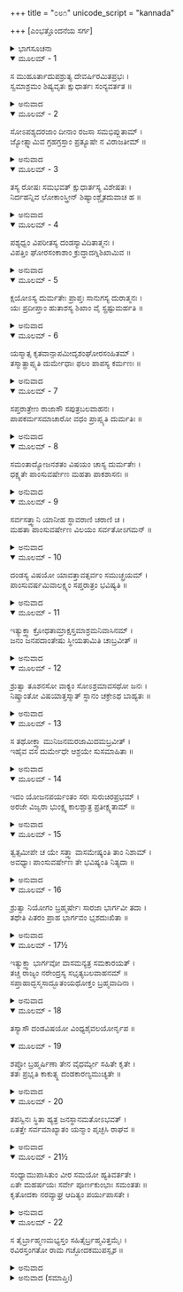 +++
title = "೦೮೧"
unicode_script = "kannada"

+++
[ಎಂಭತ್ತೊಂದನೆಯ ಸರ್ಗ]



<details><summary>ಭಾಗಸೂಚನಾ</summary>

ಶುಕ್ರರ ಶಾಪದಿಂದ ಸಪರಿವಾರ ಸಹಿತ ದಂಡ ಮತ್ತು ಅವನ ರಾಜ್ಯದ ವಿನಾಶ
</details>

<details open><summary>ಮೂಲಮ್ - 1</summary>

ಸ ಮುಹೂರ್ತಾದುಪಶ್ರುತ್ಯ ದೇವರ್ಷಿರಮಿತಪ್ರಭಃ ।  
ಸ್ವಮಾಶ್ರಮಂ ಶಿಷ್ಯವೃತಃ ಕ್ಷುಧಾರ್ತಃ ಸಂನ್ಯವರ್ತತ ॥
</details>

<details><summary>ಅನುವಾದ</summary>

ಮುಹೂರ್ತಕಾಲ ಕಳೆದ ಬಳಿಕ ಶಿಷ್ಯನೊಬ್ಬನ ಬಾಯಿಂದ ಅರಜೆಯೊಡನೆ ದಂಡರಾಜನ ಬಲಾತ್ಕಾರದ ಮಾತನ್ನು ಕೇಳಿ, ಅಮಿತ ತೇಜಸ್ವೀ ಮಹರ್ಷಿಗಳು ಹಸಿವಿನಿಂದ ಪೀಡಿತರಾದ ಶುಕ್ರಾಚಾರ್ಯರು ಶಿಷ್ಯರೊಡನೆ ಆಶ್ರಮಕ್ಕೆ ಮರಳಿದರು.॥1॥
</details>

<details open><summary>ಮೂಲಮ್ - 2</summary>

ಸೋಽಪಶ್ಯದರಜಾಂ ದೀನಾಂ ರಜಸಾ ಸಮಭಿಪ್ಲುತಾಮ್ ।  
ಜ್ಯೋತ್ಸ್ನಾಮಿವ ಗ್ರಹಗ್ರಸ್ತಾಂ ಪ್ರತ್ಯೂಷೇ ನ ವಿರಾಜತೀಮ್ ॥
</details>

<details><summary>ಅನುವಾದ</summary>

ಅರಜಾ ದುಃಖಿತೆಯಾಗಿ ಅಳುತ್ತಿರುವಳು, ಆಕೆಯ ಶರೀರಕ್ಕೆ ಧೂಳು ಮೆತ್ತಿಕೊಂಡಿತ್ತು ಹಾಗೂ ಅವಳು ಪ್ರಾತಃಕಾಲದ ಚಂದ್ರನಂತೆ, ರಾಹುಗ್ರಸ್ತ ಚಂದ್ರನ ಶೋಭಾಹೀನ ಬೆಳದಿಂಗಳಿನಂತೆ ಇರುವವಳನ್ನು ನೋಡಿದರು.॥2॥
</details>

<details open><summary>ಮೂಲಮ್ - 3</summary>

ತಸ್ಯ ರೋಷಃ ಸಮಭವತ್ ಕ್ಷುಧಾರ್ತಸ್ಯ ವಿಶೇಷತಃ ।  
ನಿರ್ದಹನ್ನಿವ ಲೋಕಾಂಸ್ತ್ರೀನ್ ಶಿಷ್ಯಾಂಶ್ಚೈತದುವಾಚ ಹ ॥
</details>

<details><summary>ಅನುವಾದ</summary>

ಇದನ್ನು ನೋಡಿ, ವಿಶೇಷವಾಗಿ ಹಸಿವಿನಿಂದ ಪೀಡಿತರಾದ್ದರಿಂದ ಶುಕ್ರಾಚಾರ್ಯರ ಕೋಪ ಹೆಚ್ಚಾಯಿತು. ಮೂರು ಲೋಕಗಳನ್ನು ಸುಟ್ಟುಬಿಡುವರೋ ಎಂಬಂತೆ ಕಾಣುತ್ತಿದ್ದ ಅವರು ಶಿಷ್ಯರಲ್ಲಿ ಹೇಳಿದರು.॥3॥
</details>

<details open><summary>ಮೂಲಮ್ - 4</summary>

ಪಶ್ಯಧ್ವಂ ವಿಪರೀತಸ್ಯ ದಂಡಸ್ಯಾವಿದಿತಾತ್ಮನಃ ।  
ವಿಪತ್ತಿಂ ಘೋರಸಂಕಾಶಾಂ ಕ್ರುದ್ಧಾದಗ್ನಿಶಿಖಾಮಿವ ॥
</details>

<details><summary>ಅನುವಾದ</summary>

ಶಿಷ್ಯರೇ! ಶಾಸ್ತ್ರವಿಧಿಗೆ ವಿಪರೀತವಾಗಿ ಆಚರಿಸುವ ಅಜ್ಞಾನಿ ರಾಜ ದಂಡನಿಗೆ, ಕುಪಿತನಾದ ನನ್ನಿಂದಾಗಿ ಅಗ್ನಿಶಿಖೆಯಂತೆ ಹೇಗೆ ಘೋರ ವಿಪತ್ತು ಉಂಟಾದೀತೋ ನೋಡಿರಿ.॥4॥
</details>

<details open><summary>ಮೂಲಮ್ - 5</summary>

ಕ್ಷಯೋಽಸ್ಯ ದುರ್ಮತೇಃ ಪ್ರಾಪ್ತಃ ಸಾನುಗಸ್ಯ ದುರಾತ್ಮನಃ ।  
ಯಃ ಪ್ರದೀಪ್ತಾಂ ಹುತಾಶಸ್ಯ ಶಿಖಾಂ ವೈ ಸ್ಪ್ರಷ್ಟುಮರ್ಹತಿ ॥
</details>

<details><summary>ಅನುವಾದ</summary>

ಸೇವಕರ ಸಹಿತ ಈ ದುರ್ಬುದ್ಧಿ, ದುರಾತ್ಮಾ ರಾಜನ ವಿನಾಶದ ಸಮಯ ಬಂದಿದೆ. ಅವನು ಉರಿಯುವ ಬೆಂಕಿಯನ್ನು ಅಪ್ಪಿಕೊಳ್ಳಲು ಬಯಸುತ್ತಿದ್ದಾನೆ.॥5॥
</details>

<details open><summary>ಮೂಲಮ್ - 6</summary>

ಯಸ್ಮಾತ್ಸ ಕೃತವಾನ್ಪಾಪಮೀದೃಶಂಘೋರಸಂಹಿತಮ್ ।  
ತಸ್ಮಾತ್ಪ್ರಾಪ್ಸ್ಯತಿ ದುರ್ಮೇಧಾಃ ಫಲಂ ಪಾಪಸ್ಯ ಕರ್ಮಣಃ ॥
</details>

<details><summary>ಅನುವಾದ</summary>

ಆ ದುರ್ಬುದ್ಧಿಯು ಇಂತಹ ಘೋರ ಪಾಪ ಮಾಡಿರುವಾಗ ಅವನಿಗೆ ಈ ಪಾಪದ ಫಲ ಅವಶ್ಯ ದೊರಕುವುದು.॥6॥
</details>

<details open><summary>ಮೂಲಮ್ - 7</summary>

ಸಪ್ತರಾತ್ರೇಣ ರಾಜಾಸೌ ಸಪುತ್ರಬಲವಾಹನಃ ।  
ಪಾಪಕರ್ಮಸಮಾಚಾರೋ ವಧಂ ಪ್ರಾಪ್ಸ್ಯತಿ ದುರ್ಮತಿಃ ॥
</details>

<details><summary>ಅನುವಾದ</summary>

ಪಾಪಕರ್ಮವನ್ನು ಆಚರಿಸಿದ ಆ ದುಷ್ಟಬುದ್ಧಿ ರಾಜನು ಏಳು ರಾತ್ರೆಯೊಳಗೆ ಪುತ್ರ, ಸೈನ್ಯ, ವಾಹನಗಳೊಂದಿಗೆ ನಾಶವಾಗಿ ಹೋಗುವನು.॥7॥
</details>

<details open><summary>ಮೂಲಮ್ - 8</summary>

ಸಮಂತಾದ್ಯೋಜನಶತಂ ವಿಷಯಂ ಚಾಸ್ಯ ದುರ್ಮತೇಃ ।  
ಧಕ್ಷ್ಯತೇ ಪಾಂಸುವರ್ಷೇಣ ಮಹತಾ ಪಾಕಶಾಸನಃ ॥
</details>

<details><summary>ಅನುವಾದ</summary>

ದುರ್ಮತಿಯ ಈ ರಾಜನ ರಾಜ್ಯವನ್ನು ಎಲ್ಲ ಕಡೆಯಿಂದ ನೂರು ಯೋಜನ ಉದ್ದವಾದ ರಾಜ್ಯದ ಮೇಲೆ ಇಂದ್ರನು ಭಾರೀ ಧೂಳನ್ನು ಮಳೆಯಾಗಿ ಸುರಿಸಿ ನಾಶಮಾಡುವನು.॥8॥
</details>

<details open><summary>ಮೂಲಮ್ - 9</summary>

ಸರ್ವಸತ್ತ್ವಾನಿ ಯಾನೀಹ ಸ್ಥಾವರಾಣಿ ಚರಾಣಿ ಚ ।  
ಮಹತಾ ಪಾಂಸುವರ್ಷೇಣ ವಿಲಯಂ ಸರ್ವತೋಽಗಮನ್ ॥
</details>

<details><summary>ಅನುವಾದ</summary>

ಎಲ್ಲ ಪ್ರಕಾರದ ಸ್ಥಾವರ ಜಂಗಮ ಜೀವಿಗಳು ವಾಸಿಸುವಲ್ಲಿ ಈ ಭಾರೀ ಧೂಳಿನ ಮಳೆಯಿಂದಾಗಿ ಎಲ್ಲೆಡೆ ವಿಲೀನವಾಗುವವು.॥9॥
</details>

<details open><summary>ಮೂಲಮ್ - 10</summary>

ದಂಡಸ್ಯ ವಿಷಯೋ ಯಾವತ್ತಾವತ್ಸರ್ವಂ ಸಮುಚ್ಛ್ರಯಮ್ ।  
ಪಾಂಸುವರ್ಷಮಿವಾಲಕ್ಷ್ಯಂ ಸಪ್ತರಾತ್ರಂ ಭವಿಷ್ಯತಿ ॥
</details>

<details><summary>ಅನುವಾದ</summary>

ದಂಡನ ರಾಜ್ಯವಿರುವತನಿಕ ಅಲ್ಲಿಯ ಸಮಸ್ತ ಚರಾಚರ ಪ್ರಾಣಿಗಳು ಏಳು ರಾತ್ರಿಗಳವರೆಗೆ ಕೇವಲ ಧೂಳಿನ ಮಳೆಯಿಂದಾಗಿ ಅದೃಶ್ಯವಾಗಿ ಹೋಗುವುದು.॥10॥
</details>

<details open><summary>ಮೂಲಮ್ - 11</summary>

ಇತ್ಯುಕ್ತ್ವಾ ಕ್ರೋಧತಾಮ್ರಾಕ್ಷಸ್ತಮಾಶ್ರಮನಿವಾಸಿನಮ್ ।  
ಜನಂ ಜನಪದಾಂತೇಷು ಸ್ಥೀಯತಾಮಿತಿ ಚಾಬ್ರವೀತ್ ॥
</details>

<details><summary>ಅನುವಾದ</summary>

ಹೀಗೆ ಹೇಳಿ ಕ್ರೋಧ ತಾಮ್ರಾಕ್ಷರಾದ ಶುಕ್ರರು ಆ ಆಶ್ರಮದಲ್ಲಿ ವಾಸಿಸುವ ಜನರಲ್ಲಿ  - ದಂಡನ ರಾಜ್ಯದ ಸೀಮೆಯ ಹೊರಗಿನ ದೇಶದಲ್ಲಿ ಹೋಗಿ ವಾಸಿಸಿರಿ ಎಂದು ಹೇಳಿದರು.॥11॥
</details>

<details open><summary>ಮೂಲಮ್ - 12</summary>

ಶ್ರುತ್ವಾ ತೂಶನಸೋ ವಾಕ್ಯಂ ಸೋಽಶ್ರಮಾವಸಥೋ ಜನಃ ।  
ನಿಷ್ಕ್ರಾಂತೋ ವಿಷಯಾತ್ತಸ್ಮಾತ್ ಸ್ಥಾನಂ ಚಕ್ರೇಽಥ ಬಾಹ್ಯತಃ ॥
</details>

<details><summary>ಅನುವಾದ</summary>

ಶುಕ್ರಾಚಾರ್ಯರ ಮಾತನ್ನು ಕೇಳಿ ಆಶ್ರಮವಾಸಿಗಳು ಆ ರಾಜ್ಯದಿಂದ ಹೊರಟು, ಸೀಮೆಯ ಹೊರಗಿನ ರಾಜ್ಯದಲ್ಲಿ ವಾಸಿಸತೊಡಗಿದರು.॥12॥
</details>

<details open><summary>ಮೂಲಮ್ - 13</summary>

ಸ ತಥೋಕ್ತ್ವಾ ಮುನಿಜನಮರಜಾಮಿದಮಬ್ರವೀತ್ ।  
ಇಹೈವ ವಸ ದುರ್ಮೇಧೇ ಆಶ್ರಯೇ ಸುಸಮಾಹಿತಾ ॥
</details>

<details><summary>ಅನುವಾದ</summary>

ಆಶ್ರಮವಾಸಿಗಳಲ್ಲಿ ಹೀಗೆ ಹೇಳಿ ಶುಕ್ರಚಾರ್ಯರು ಅರಜೆಯಲ್ಲಿ - ಎಲೈ ಬುದ್ಧಿಗೆಟ್ಟವಳೇ! ನೀನು ಇಲ್ಲೇ ಇದೇ ಆಶ್ರಮದಲ್ಲಿ ಮನಸ್ಸನ್ನು ಪರಮಾತ್ಮನ ಧ್ಯಾನದಲ್ಲಿ ಏಕಾಗ್ರಗೊಳಿಸಿ ಇರು.॥13॥
</details>

<details open><summary>ಮೂಲಮ್ - 14</summary>

ಇದಂ ಯೋಜನಪರ್ಯಂತಂ ಸರಃ ಸುರುಚಿರಪ್ರಭಮ್ ।  
ಅರಜೇ ವಿಜ್ವರಾ ಭುಂಕ್ಷ್ವ ಕಾಲಶ್ಚಾತ್ರ ಪ್ರತೀಕ್ಷ್ಯತಾಮ್ ॥
</details>

<details><summary>ಅನುವಾದ</summary>

ಅರಜೆ! ಒಂದು ಯೋಜನ ಹರಡಿದ ಈ ಸುಂದರ ಸರೋವರವನ್ನು ನಿಶ್ಚಿಂತಳಾಗಿ ಉಪಯೋಗಿಸಿ, ಹಣ್ಣು-ಹಂಪಲುಗಳನ್ನು ತಿನ್ನುತ್ತಾ, ತನ್ನ ಅಪರಾಧದ ನಿವೃತ್ತಿಗಾಗಿ ಕಾಲವನ್ನು ಪ್ರತೀಕ್ಷೆ ಮಾಡುತ್ತಾ ಇರು.॥1.॥
</details>

<details open><summary>ಮೂಲಮ್ - 15</summary>

ತ್ವತ್ಸಮೀಪೇ ಚ ಯೇ ಸತ್ತ್ವಾ ವಾಸಮೇಷ್ಯಂತಿ ತಾಂ ನಿಶಾಮ್ ।  
ಅವಧ್ಯಾಃ ಪಾಂಸುವರ್ಷೇಣ ತೇ ಭವಿಷ್ಯಂತಿ ನಿತ್ಯದಾ ॥
</details>

<details><summary>ಅನುವಾದ</summary>

ಯಾವ ಜೀವಿಗಳು ನಿನ್ನ ಬಳಿಯಲ್ಲಿ ಇರುವವೋ ಅವು ಎಂದೂ ಧೂಳಿನ ಮಳೆಯಿಂದ ಸಾಯಲಾರರು. ಸದಾ ನಿನ್ನ ಸಂಗಡ ಇರುವವು.॥15॥
</details>

<details open><summary>ಮೂಲಮ್ - 16</summary>

ಶ್ರುತ್ವಾ ನಿಯೋಗಂ ಬ್ರಹ್ಮರ್ಷೇಃ ಸಾರಜಾ ಭಾರ್ಗವೀ ತದಾ ।  
ತಥೇತಿ ಪಿತರಂ ಪ್ರಾಹ ಭಾರ್ಗವಂ ಭೃಶದುಃಖಿತಾ ॥
</details>

<details><summary>ಅನುವಾದ</summary>

ಬ್ರಹ್ಮರ್ಷಿಯ ಈ ಆದೇಶವನ್ನು ಕೇಳಿ ಆ ಭೃಗುಕನ್ಯೆ ಅರಜೆಯು ಅತ್ಯಂತ ದುಃಖಿತಳಾಗಿದ್ದರೂ, ತನ್ನ ತಂದೆ ಭಾರ್ಗವರಲ್ಲಿ ಹಾಗೆಯೇ ಆಗಲೆಂದು ಹೇಳಿದಳು.॥16॥
</details>

<details open><summary>ಮೂಲಮ್ - 17½</summary>

ಇತ್ಯುಕ್ತ್ವಾ ಭಾರ್ಗವೋ ವಾಸಮನ್ಯತ್ರ ಸಮಕಾರಯತ್ ।  
ತಚ್ಚ ರಾಜ್ಯಂ ನರೇಂದ್ರಸ್ಯ ಸಭೃತ್ಯಬಲವಾಹನಮ್ ॥  
ಸಪ್ತಾಹಾದ್ಭಸ್ಮಸಾದ್ಭೂತಂಯಥೋಕ್ತಂ ಬ್ರಹ್ಮವಾದಿನಾ ।
</details>

<details><summary>ಅನುವಾದ</summary>

ಹೀಗೆ ಹೇಳಿ ಶುಕ್ರಾಚಾರ್ಯರು ಬೇರೆ ರಾಜ್ಯಕ್ಕೆ ಹೋಗಿ ವಾಸಿಸಿದರು. ಆ ಬ್ರಹ್ಮವಾದೀಯ ಮಾತಿನಂತೆ ದಂಡಕರಾಜನ ರಾಜ್ಯ, ಸೇವಕ, ಸೈನ್ಯ, ವಾಹನಾದಿಗಳ ಸಹಿತ ಏಳು ದಿನಗಳಲ್ಲಿ ಭಸ್ಮದಂತೆ ಆಯಿತು.॥17½॥
</details>

<details open><summary>ಮೂಲಮ್ - 18</summary>

ತಸ್ಯಾಸೌ ದಂಡವಿಷಯೋ ವಿಂಧ್ಯಶೈವಲಯೋರ್ನೃಪ ॥
</details>

<details open><summary>ಮೂಲಮ್ - 19</summary>

ಶಪ್ತೋ ಬ್ರಹ್ಮರ್ಷಿಣಾ ತೇನ ವೈಧರ್ಮ್ಯೇ ಸಹಿತೇ ಕೃತೇ ।  
ತತಃ ಪ್ರಭೃತಿ ಕಾಕುತ್ಸ್ಥ ದಂಡಕಾರಣ್ಯಮುಚ್ಯತೇ ॥
</details>

<details><summary>ಅನುವಾದ</summary>

ನರೇಶ್ವರನೇ! ವಿಂಧ್ಯ ಮತ್ತು ಶೇವಲಗಿರಿಯ ಮಧ್ಯಭಾಗದಲ್ಲಿ ದಂಡಕನ ರಾಜ್ಯವಿತ್ತು. ಕಾಕುತ್ಸ್ಥನೇ! ಧರ್ಮಯುಗ ಕೃತಯುಗದಲ್ಲಿ ಧರ್ಮವಿರುದ್ಧ ಆಚರಣ ಮಾಡಿದಾಗ ಆ ಬ್ರಹ್ಮರ್ಷಿಯು ರಾಜ ಮತ್ತು ಅವನ ದೇಶಕ್ಕೆ ಶಾಪವನ್ನು ಕೊಟ್ಟರು. ಅಂದಿನಿಂದ ಆ ಭೂಭಾಗವು ದಂಡಕಾರಣ್ಯ ಎಂದು ಹೇಳಲ್ಪಟ್ಟಿತು.॥18-19॥
</details>

<details open><summary>ಮೂಲಮ್ - 20</summary>

ತಪಸ್ವಿನಃ ಸ್ಥಿತಾ ಹ್ಯತ್ರ ಜನಸ್ಥಾನಮತೋಽಭವತ್ ।  
ಏತತ್ತೇ ಸರ್ವಮಾಖ್ಯಾತಂ ಯನ್ಮಾಂ ಪೃಚ್ಛಸಿ ರಾಘವ ॥
</details>

<details><summary>ಅನುವಾದ</summary>

ಈ ಸ್ಥಾನದಲ್ಲಿ ತಪಸ್ವಿಗಳು ಬಂದು ನೆಲೆಸಿದರು; ಇದಕ್ಕಾಗಿ ಇದರ ಹೆಸರು ಜನಸ್ಥಾನವೆಂದಾಯಿತು. ರಘುನಂದನ! ನೀನು ಕೇಳಿದ ವಿಷಯವಾಗಿ ಎಲ್ಲವನ್ನು ನಾನು ತಿಳಿಸಿದ್ದೇನೆ.॥20॥
</details>

<details open><summary>ಮೂಲಮ್ - 21½</summary>

ಸಂಧ್ಯಾಮುಪಾಸಿತುಂ ವೀರ ಸಮಯೋ ಹ್ಯತಿವರ್ತತೇ ।  
ಏತೇ ಮಹರ್ಷಯಃ ಸರ್ವೇ ಪೂರ್ಣಕುಂಭಾಃ ಸಮಂತತಃ ॥  
ಕೃತೋದಕಾ ನರವ್ಯಾಘ್ರ ಆದಿತ್ಯಂ ಪರ್ಯುಪಾಸತೇ ।
</details>

<details><summary>ಅನುವಾದ</summary>

ವೀರನೇ! ಈಗ ಸಂಧ್ಯೋಪಾಸನೆಯ ಸಮಯ ಮೀರಿ ಹೋಗುತ್ತಿದೆ. ಪುರುಷಸಿಂಹ! ಎಲ್ಲ ಕಡೆ ಮಹರ್ಷಿಗಳೆಲ್ಲ ಸ್ನಾನ ಮಾಡಿದ ಬಳಿಕ ತುಂಬಿದ ಕುಂಭಗಳನ್ನು ಎತ್ತಿಕೊಂಡು ಸೂರ್ಯನ ಉಪಾಸನೆ ಮಾಡುತ್ತಿದ್ದಾರೆ.॥21½॥
</details>

<details open><summary>ಮೂಲಮ್ - 22</summary>

ಸ ತೈರ್ಬ್ರಾಹ್ಮಣಮಭ್ಯಸ್ತಂ ಸಹಿತೈರ್ಬ್ರಹ್ಮವಿತ್ತಮೈಃ ।  
ರವಿರಸ್ತಂಗತೋ ರಾಮ ಗಚ್ಛೋದಕಮುಪಸ್ಪೃಶ ॥
</details>

<details><summary>ಅನುವಾದ</summary>

ಶ್ರೀರಾಮಾ ! ಶ್ರೇಷ್ಠರಾದ ಬ್ರಹ್ಮವಿದರು ಒಟ್ಟಿಗೆ ಕುಳಿತು ಪಠಿಸುತ್ತಿರುವ ಬ್ರಾಹ್ಮಣ ಮಂತ್ರಗಳನ್ನು ಕೇಳುತ್ತಾ ಸೂರ್ಯನು ಅಸ್ತಂಗತನಾಗುತ್ತಿದ್ದಾನೆ. ನೀನೂ ಹೋಗು, ಆಚಮನ ಸಂಧ್ಯಾದಿಗಳನ್ನು ಮಾಡು.॥22॥
</details>

<details><summary>ಅನುವಾದ (ಸಮಾಪ್ತಿಃ)</summary>

ಶ್ರೀವಾಲ್ಮೀಕಿ ವಿರಚಿತ ಆರ್ಷರಾಮಾಯಣ ಆದಿಕಾವ್ಯದ ಉತ್ತರ ಕಾಂಡದಲ್ಲಿ ಎಂಭತ್ತೊಂದನೆಯ ಸರ್ಗ ಪೂರ್ಣವಾಯಿತು. ॥81॥
</details>

